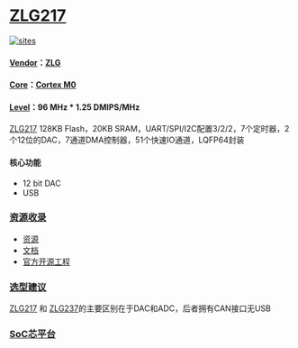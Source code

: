 ﻿# [ZLG217](https://github.com/SoCXin/ZLG217)

[![sites](http://182.61.61.133/link/resources/SoC.png)](http://www.SoC.Xin)

#### [Vendor](https://github.com/SoCXin/Vendor)：[ZLG](https://www.zlgmcu.com)
#### [Core](https://github.com/SoCXin/Cortex)：[Cortex M0](https://github.com/SoCXin/CM0)
#### [Level](https://github.com/SoCXin/Level)：96 MHz  * 1.25 DMIPS/MHz

[ZLG217](https://github.com/SoCXin/ZLG217) 128KB Flash，20KB SRAM，UART/SPI/I2C配置3/2/2，7个定时器，2个12位的DAC，7通道DMA控制器，51个快速IO通道，LQFP64封装

#### 核心功能

* 12 bit DAC
* USB

### [资源收录](https://github.com/SoCXin/ZLG217)

* [资源](src/)
* [文档](docs/)
* [官方开源工程](https://github.com/zlgopen/ametal)

### [选型建议](https://github.com/SoCXin)

[ZLG217](https://github.com/SoCXin/ZLG217) 和 [ZLG237](https://github.com/SoCXin/ZLG237)的主要区别在于DAC和ADC，后者拥有CAN接口无USB

###  [SoC芯平台](http://www.SoC.Xin)
